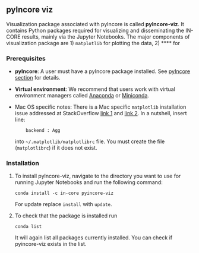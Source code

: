 ## pyIncore viz

Visualization package associated with pyIncore is called **pyIncore-viz**. It contains Python packages 
required for visualizing and disseminating the IN-CORE results, mainly via the Jupyter Notebooks. The major 
components of visualization package are 1) `matplotlib` for plotting the data, 2) **** for 
 
### Prerequisites

- **pyIncore**: A user must have a pyIncore package installed. See [pyIncore section](https://incore.ncsa.illinois.edu/pyincore.html) for details.

- **Virtual environment**: We recommend that users work with virtual environment managers called [Anaconda](https://www.anaconda.com/) or [Miniconda](https://docs.conda.io/en/latest/miniconda.html).

- Mac OS specific notes: There is a Mac specific `matplotlib` installation issue addressed 
  at StackOverflow [link 1](https://stackoverflow.com/questions/4130355/python-matplotlib-framework-under-macosx) and [link 2](https://stackoverflow.com/questions/21784641/installation-issue-with-matplotlib-python). In a nutshell, insert line:
    ```
        backend : Agg
    ```
    
    into `~/.matplotlib/matplotlibrc` file. You must create the file (`matplotlibrc`) if it does not exist.

### Installation

1. To install pyIncore-viz, navigate to the directory you want to use for running Jupyter Notebooks and run the following command:
    ```
    conda install -c in-core pyincore-viz
    ```
   
   For update replace `install` with `update`.
   
2. To check that the package is installed run 
    ```
    conda list
    ```
    It will again list all packages currently installed. You can check if pyincore-viz exists in the list.
